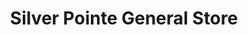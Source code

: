 ---
title: "Silver Pointe General Store"
url: /mears/silver-pointe-general-store/
shop: convenience
---